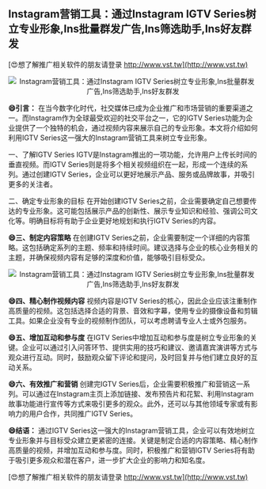 ## **Instagram营销工具：通过Instagram IGTV Series树立专业形象,Ins批量群发广告,Ins筛选助手,Ins好友群发**

[😍想了解推广相关软件的朋友请登录 http://www.vst.tw](http://www.vst.tw)

 <center><img src="https://vst.tw/MP4/tuiguang/png/2.png" alt="Instagram营销工具：通过Instagram IGTV Series树立专业形象,Ins批量群发广告,Ins筛选助手,Ins好友群发"></center>

**😄引言：**
在当今数字化时代，社交媒体已成为企业推广和市场营销的重要渠道之一。而Instagram作为全球最受欢迎的社交平台之一，它的IGTV Series功能为企业提供了一个独特的机会，通过视频内容来展示自己的专业形象。本文将介绍如何利用IGTV Series这一强大的Instagram营销工具来树立专业形象。

一、了解IGTV Series
IGTV是Instagram推出的一项功能，允许用户上传长时间的垂直视频。而IGTV Series则是将多个相关视频组织在一起，形成一个连续的系列。通过创建IGTV Series，企业可以更好地展示产品、服务或品牌故事，并吸引更多的关注者。

二、确定专业形象的目标
在开始创建IGTV Series之前，企业需要确定自己想要传达的专业形象。这可能包括展示产品的创新性、展示专业知识和经验、强调公司文化等。明确目标将有助于企业更好地规划和执行IGTV Series的内容。

**😄三、制定内容策略**
在创建IGTV Series之前，企业需要制定一个详细的内容策略。这包括确定系列的主题、频率和持续时间。建议选择与企业的核心业务相关的主题，并确保视频内容有足够的深度和价值，能够吸引目标受众。

 <center><img src="https://vst.tw/MP4/tuiguang/png/3.png" alt="Instagram营销工具：通过Instagram IGTV Series树立专业形象,Ins批量群发广告,Ins筛选助手,Ins好友群发"></center>

**😄四、精心制作视频内容**
视频内容是IGTV Series的核心，因此企业应该注重制作高质量的视频。这包括选择合适的背景、音效和字幕，使用专业的摄像设备和剪辑工具。如果企业没有专业的视频制作团队，可以考虑聘请专业人士或外包服务。

**😄五、增加互动和参与度**
在IGTV Series中增加互动和参与度是树立专业形象的关键。企业可以通过引入问答环节、提供实用的技巧和建议、邀请嘉宾演讲等方式与观众进行互动。同时，鼓励观众留下评论和提问，及时回复并与他们建立良好的互动关系。

**😄六、有效推广和营销**
创建完IGTV Series后，企业需要积极推广和营销这一系列。可以通过在Instagram主页上添加链接、发布预告片和花絮、利用Instagram故事功能进行宣传等方式来吸引更多的观众。此外，还可以与其他领域专家或有影响力的用户合作，共同推广IGTV Series。

**😄结语：**
通过IGTV Series这一强大的Instagram营销工具，企业可以有效地树立专业形象并与目标受众建立更紧密的连接。关键是制定合适的内容策略、精心制作高质量的视频，并增加互动和参与度。同时，积极推广和营销IGTV Series将有助于吸引更多观众和潜在客户，进一步扩大企业的影响力和知名度。

[😍想了解推广相关软件的朋友请登录 http://www.vst.tw](http://www.vst.tw)



